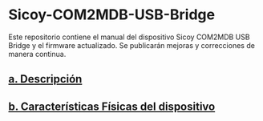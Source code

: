 # Sicoy-COM2MDB-USB-Bridge
Este repositorio contiene el manual del dispositivo Sicoy COM2MDB USB Bridge  y el firmware actualizado. Se publicarán mejoras y correcciones de manera continua.

## [a. Descripción](Descripción.md)

## [b. Características Físicas del dispositivo](CaracteristicasFisicas.md)  

